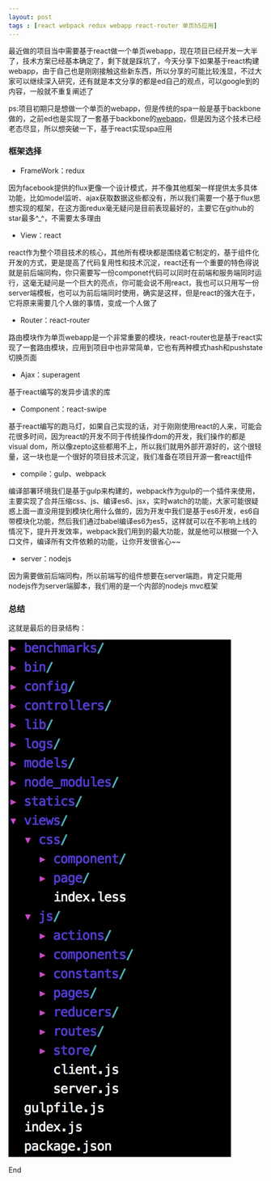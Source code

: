 ```yaml
---
layout: post
tags : [react webpack redux webapp react-router 单页h5应用] 
---
```


最近做的项目当中需要基于react做一个单页webapp，现在项目已经开发一大半了，技术方案已经基本确定了，剩下就是踩坑了，今天分享下如果基于react构建webapp，由于自己也是刚刚接触这些新东西，所以分享的可能比较浅显，不过大家可以继续深入研究，还有就是本文分享的都是ed自己的观点，可以google到的内容，一般就不重复阐述了

ps:项目初期只是想做一个单页的webapp，但是传统的spa一般是基于backbone做的，之前ed也是实现了一套基于backbone的[webapp](dushu.baidu.com)，但是因为这个技术已经老态尽显，所以想突破一下，基于react实现spa应用

### 框架选择

* FrameWork：redux

因为facebook提供的flux更像一个设计模式，并不像其他框架一样提供太多具体功能，比如model监听、ajax获取数据这些都没有，所以我们需要一个基于flux思想实现的框架，在这方面redux毫无疑问是目前表现最好的，主要它在github的star最多^_^，不需要太多理由

* View：react

react作为整个项目技术的核心，其他所有模块都是围绕着它制定的，基于组件化开发的方式，更是提高了代码复用性和技术沉淀，react还有一个重要的特色得说就是前后端同构，你只需要写一份componet代码可以同时在前端和服务端同时运行，这毫无疑问是一个巨大的亮点，你可能会说不用react，我也可以只用写一份server端模板，也可以为前后端同时使用，确实是这样，但是react的强大在于，它将原来需要几个人做的事情，变成一个人做了

* Router：react-router

路由模块作为单页webapp是一个非常重要的模块，react-router也是基于react实现了一套路由模块，应用到项目中也非常简单，它也有两种模式hash和pushstate切换页面

* Ajax：superagent

基于react编写的发异步请求的库

* Component：react-swipe

基于react编写的跑马灯，如果自己实现的话，对于刚刚使用react的人来，可能会花很多时间，因为react的开发不同于传统操作dom的开发，我们操作的都是visual dom，所以像zepto这些都用不上，所以我们就用外部开源好的，这个很轻量，这一块也是一个很好的项目技术沉淀，我们准备在项目开源一套react组件

* compile：gulp、webpack

编译部署环境我们是基于gulp来构建的，webpack作为gulp的一个插件来使用，主要实现了合并压缩css、js、编译es6、jsx，实时watch的功能，大家可能很疑惑上面一直没用提到模块化用什么做的，因为开发中我们是基于es6开发，es6自带模块化功能，然后我们通过babel编译es6为es5，这样就可以在不影响上线的情况下，提升开发效率，webpack我们用到的最大功能，就是他可以根据一个入口文件，编译所有文件依赖的功能，让你开发很省心~~

* server：nodejs

因为需要做前后端同构，所以前端写的组件想要在server端跑，肯定只能用nodejs作为server端脚本，我们用的是一个内部的nodejs mvc框架


### 总结

这就是最后的目录结构：

<img src='/assets/articles/2015-08-22/0822.png' />

End
